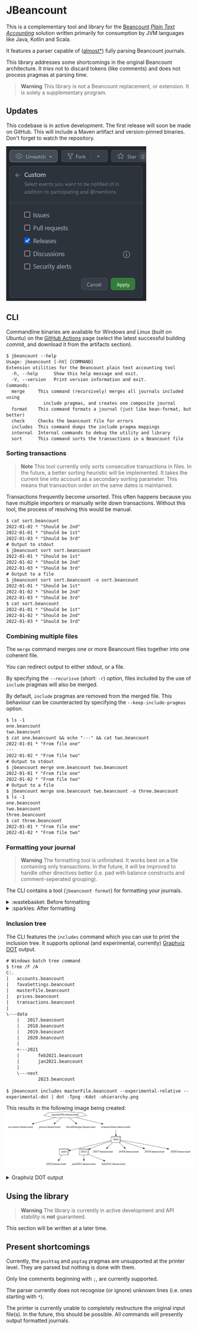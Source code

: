 # JBeancount

This is a complementary tool and library for the [Beancount](https://github.com/beancount/beancount/) [*Plain Text
Accounting*](https://plaintextaccounting.org/) solution written primarily for consumption by JVM languages like Java,
Kotlin and Scala.

It features a parser capable of ([almost*](#present-shortcomings)) fully parsing Beancount journals.

This library addresses some shortcomings in the original Beancount architecture.
It *tries* not to discard tokens (like comments) and does not process pragmas at parsing time.

> **Warning** This library is not a Beancount replacement, or extension. It is solely a supplementary program.

## Updates

This codebase is in active development.
The first release will soon be made on GitHub.
This will include a Maven artifact and version-pinned binaries.
Don't forget to watch the repository.

![Displaying the GitHub watch button with the 'Releases' state in the 'Custom' submenu selected](./.github/watch.png)

## CLI

Commandline binaries are available for Windows and Linux (built on Ubuntu) on
the [GitHub Actions](https://github.com/jord1e/jbeancount/actions/workflows/main.yml) page (select the latest successful
building commit, and download it from the artifacts section).

```shell
$ jbeancount --help
Usage: jbeancount [-hV] [COMMAND]
Extension utilities for the Beancount plain text accounting tool
  -h, --help      Show this help message and exit.
  -V, --version   Print version information and exit.
Commands:
  merge     This command (recursively) merges all journals included using
              include pragmas, and creates one composite journal
  format    This command formats a journal (just like bean-format, but better)
  check     Checks the beancount file for errors
  includes  This command dumps the include pragma mappings
  internal  Internal commands to debug the utility and library
  sort      This command sorts the transactions in a Beancount file
```

### Sorting transactions

> **Note** This tool currently only sorts consecutive transactions in files.
> In the future, a better sorting heuristic will be implemented.
> It takes the current line into account as a secondary sorting parameter.
> This means that transaction order on the same dates is maintained.

Transactions frequently become unsorted.
This often happens because you have multiple importers or manually write down transactions.
Without this tool, the process of resolving this would be manual.

```shell
$ cat sort.beancount
2022-01-02 * "Should be 2nd"
2022-01-01 * "Should be 1st"
2022-01-03 * "Should be 3rd"
# Output to stdout
$ jbeancount sort sort.beancount
2022-01-01 * "Should be 1st"
2022-01-02 * "Should be 2nd"
2022-01-03 * "Should be 3rd"
# Output to a file
$ jbeancount sort sort.beancount -o sort.beancount
2022-01-01 * "Should be 1st"
2022-01-02 * "Should be 2nd"
2022-01-03 * "Should be 3rd"
$ cat sort.beancount
2022-01-01 * "Should be 1st"
2022-01-02 * "Should be 2nd"
2022-01-03 * "Should be 3rd"
```

### Combining multiple files

The `merge` command merges one or more Beancount files together into one coherent file.

You can redirect output to either stdout, or a file.

By specifying the `--recurisve` (short: `-r`) option,
files included by the use of `include` pragmas will also be merged.

By default, `include` pragmas are removed from the merged file.
This behaviour can be counteracted by specifying the `--keep-include-pragmas` option.

```shell
$ ls -1
one.beancount
two.beancount
$ cat one.beancount && echo "---" && cat two.beancount
2022-01-01 * "From file one"
---
2022-01-02 * "From file two"
# Output to stdout
$ jbeancount merge one.beancount two.beancount
2022-01-01 * "From file one"
2022-01-02 * "From file two"
# Output to a file
$ jbeancount merge one.beancount two.beancount -o three.beancount
$ ls -1
one.beancount
two.beancount
three.beancount
$ cat three.beancount
2022-01-01 * "From file one"
2022-01-02 * "From file two"
```

### Formatting your journal

> **Warning** The formatting tool is unfinished.
> It works best on a file containing only transactions.
> In the future, it will be improved to handle other directives better
> (i.e. pad with balance constructs and comment-seperated grouping).

The CLI contains a tool (`jbeancount format`) for formatting your journals.

<details><summary>:wastebasket: Before formatting</summary>
<p>

```shell
$ cat format.beancount
2022-01-01 query "test-query" "
  Test"
2022-01-01 balance Assets:Current:Z                  42323.234 ZZZ #b ^a #c ^d ^e
  ^k
2022-01-01 balance Assets:Current:Z                            (1 +    4) EUR ^a
2022-01-01 balance Assets:Savings:F                       100000.00              USD
  az:
  bf: "c"
  de: EUR
  ^k
2022-01-01 balance Liabilities:A:A              -567567.566 CHF ^test #test2
  xx: "ab"
2022-01-01 balance Assets:Current:B                       -(-456.13 + (+2 *    -3) /(3-  1)) EUR
  ab:

2022-01-01 open Assets:Current:Z EUR,CHF

2022-01-01 price EUR                    1.5675675672344 USD
2022-01-01 price EUR                    1.5675673434231 USD
2022-01-01 price EUR                    1.3452523532523 USD

2022-01-01 commodity EUR
  name: "Euro"
  ; Comment here
  price: "USD:yahoo/EUR_USD=X"

2022-01-01 * "EUR > CHF" #a ^b #c ^d ^e #f
  time: "24:13"
  Assets:Current:A                              -30.00 EUR @@ 55.77 CHF
    az:
    bf: "c"
    de: EUR
    ^k
  Assets:Current:A                               55.77 CHF
    fg: 1.2
    fh: Assets:Account:In:Metadata
2022-01-01 commodity USD
  name: "US$"
2022-01-01 * "Buy stock"
  time: "66:66"
  Assets:Brokerage:GG                   0.345435435 GG {435.333 EUR, ","} @ 14.444 USD
  !Assets:Cash                      -21.44 USD

2022-01-01 * "Sell Stock"
  Assets:Brokerage:GG                           -1 GG {} @@ 2354325.122 USD
  Assets:Cash                      324324.23 USD
  Income:Investments:PnL

2022-01-01 ! "CompanyPayee" "Salary" #salary
  Assets:Current:Z                              100.00 EUR
    ^with-salary
  Income:CoolCompany:Salary                                   -100.00
```

</p>
</details>

<details><summary>:sparkles: After formatting</summary>
<p>

> **Note** Notice that all commodities (currencies) are aligned.

```shell
$ jbeancount format format.beancount
2022-01-01 query "test-query" "
  Test"
2022-01-01 balance Assets:Current:Z               42323.234 ZZZ #b ^a #c ^d ^e
  ^k
2022-01-01 balance Assets:Current:Z                 (1 + 4) EUR ^a
2022-01-01 balance Assets:Savings:F               100000.00 USD
  az:
  bf: "c"
  de: EUR
  ^k
2022-01-01 balance Liabilities:A:A              -567567.566 CHF ^test #test2
  xx: "ab"
2022-01-01 balance Assets:Current:B -(-456.13 + (+2 * -3) / (3 - 1)) EUR
  ab:
2022-01-01 open Assets:Current:Z EUR,CHF
2022-01-01 price EUR                        1.5675675672344 USD
2022-01-01 price EUR                        1.5675673434231 USD
2022-01-01 price EUR                        1.3452523532523 USD
2022-01-01 commodity EUR
  name: "Euro"
  ; Comment here
  price: "USD:yahoo/EUR_USD=X"
2022-01-01 * "EUR > CHF" #a ^b #c ^d ^e #f
  time: "24:13"
  Assets:Current:A                                   -30.00 EUR @@ 55.77 CHF
    az:
    bf: "c"
    de: EUR
    ^k
  Assets:Current:A                                    55.77 CHF
    fg: 1.2
    fh: Assets:Account:In:Metadata

2022-01-01 commodity USD
  name: "US$"
2022-01-01 * "Buy stock"
  time: "66:66"
  Assets:Brokerage:GG                           0.345435435 GG {435.333 EUR, ","} @ 14.444 USD
  !Assets:Cash                                       -21.44 USD

2022-01-01 * "Sell Stock"
  Assets:Brokerage:GG                                    -1 GG {} @@ 2354325.122 USD
  Assets:Cash                                     324324.23 USD
  Income:Investments:PnL

2022-01-01 ! "CompanyPayee" "Salary" #salary
  Assets:Current:Z                                   100.00 EUR
    ^with-salary
  Income:CoolCompany:Salary                         -100.00
```

</p>
</details>

### Inclusion tree

The CLI features the `includes` command which you can use to print the inclusion tree.
It supports optional (and experimental, currently) [Graphviz DOT](https://graphviz.org/) output.

```shell
# Windows batch tree command
$ tree /F /A
C:.
|   accounts.beancount
|   favaSettings.beancount
|   masterFile.beancount
|   prices.beancount
|   transactions.beancount
|
\---data
    |   2017.beancount
    |   2018.beancount
    |   2019.beancount
    |   2020.beancount
    |
    +---2021
    |       feb2021.beancount
    |       jan2021.beancount
    |
    \---next
            2023.beancount

$ jbeancount includes masterFile.beancount --experimental-relative --experimental-dot | dot -Tpng -Kdot -ohierarchy.png
```

This results in the following image being created:
![Inclusion hierarchy for the example directory structure above](./.github/include_hierarchy_example.png)

<details><summary>Graphviz DOT output</summary>
<p>

Try it out
on [Graphviz Online](https://dreampuf.github.io/GraphvizOnline/#strict%20digraph%20%7B%0A%20%20node%20%5Bshape%3Dplaintext%5D%0A%20%20%22masterFile.beancount%22%20%5Bshape%3Dseptagon%5D%0A%20%20%22next%22%20%5Bshape%3Dbox3d%5D%0A%20%20%22data%22%20%5Bshape%3Dbox3d%5D%0A%20%20%222021%22%20%5Bshape%3Dbox3d%5D%0A%20%20%22masterFile.beancount%22%20-%3E%20%22accounts.beancount%22%0A%20%20%22masterFile.beancount%22%20-%3E%20%22prices.beancount%22%0A%20%20%22masterFile.beancount%22%20-%3E%20%22favaSettings.beancount%22%0A%20%20%22masterFile.beancount%22%20-%3E%20%22transactions.beancount%22%0A%20%20%22transactions.beancount%22%20-%3E%20%22data%22%20-%3E%20%222017.beancount%22%0A%20%20%22transactions.beancount%22%20-%3E%20%22data%22%20-%3E%20%222018.beancount%22%0A%20%20%22transactions.beancount%22%20-%3E%20%22data%22%20-%3E%20%222019.beancount%22%0A%20%20%22transactions.beancount%22%20-%3E%20%22data%22%20-%3E%20%222020.beancount%22%0A%20%20%22transactions.beancount%22%20-%3E%20%22data%22%20-%3E%20%222021.beancount%22%0A%20%20%22data%22%20-%3E%20%222021.beancount%22%20-%3E%20%22data%22%20-%3E%20%222021%22%20-%3E%20%22jan2021.beancount%22%0A%20%20%22data%22%20-%3E%20%222021.beancount%22%20-%3E%20%22data%22%20-%3E%20%222021%22%20-%3E%20%22feb2021.beancount%22%0A%20%20%22transactions.beancount%22%20-%3E%20%22data%22%20-%3E%20%22next%22%20-%3E%20%222023.beancount%22%0A%7D%0A)
.

```dot
strict digraph {
  node [shape=plaintext]
  "masterFile.beancount" [shape=septagon]
  "next" [shape=box3d]
  "data" [shape=box3d]
  "2021" [shape=box3d]
  "masterFile.beancount" -> "accounts.beancount"
  "masterFile.beancount" -> "prices.beancount"
  "masterFile.beancount" -> "favaSettings.beancount"
  "masterFile.beancount" -> "transactions.beancount"
  "transactions.beancount" -> "data" -> "2017.beancount"
  "transactions.beancount" -> "data" -> "2018.beancount"
  "transactions.beancount" -> "data" -> "2019.beancount"
  "transactions.beancount" -> "data" -> "2020.beancount"
  "transactions.beancount" -> "data" -> "2021.beancount"
  "data" -> "2021.beancount" -> "data" -> "2021" -> "jan2021.beancount"
  "data" -> "2021.beancount" -> "data" -> "2021" -> "feb2021.beancount"
  "transactions.beancount" -> "data" -> "next" -> "2023.beancount"
}
```

</p>
</details>

## Using the library

> **Warning** The library is currently in active development and API stability is **not** guaranteed.

This section will be written at a later time.

## Present shortcomings

Currently, the `pushtag` and `poptag` pragmas are unsupported at the printer level.
They are parsed but nothing is done with them.

Only line comments beginning with `;`, are currently supported.

The parser currently does not recognise (or ignore) unknown lines (i.e. ones starting with `*`).

The printer is currently unable to completely restructure the original input file(s).
In the future, this should be possible.
All commands will presently output formatted journals.
